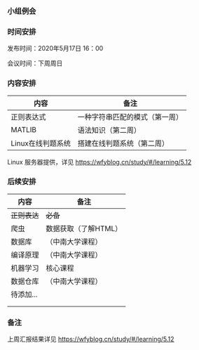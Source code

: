 ### <span align = "center">小组例会</span>

### 时间安排

发布时间：2020年5月17日 16：00

会议时间：下周周日

### 内容安排

| 内容              | 备注                           |
| ----------------- | ------------------------------ |
| 正则表达式        | 一种字符串匹配的模式（第一周） |
| MATLIB            | 语法知识（第二周）             |
| Linux在线判题系统 | 搭建在线判题系统（第二周）     |

Linux 服务器提供，详见 https://wfyblog.cn/study/#/learning/5.12

### 后续安排

| 内容     | 备注                 |
| -------- | -------------------- |
| ~~正则表达~~ | ~~必备~~             |
| 爬虫     | 数据获取（了解HTML） |
| 数据库   | （中南大学课程）     |
| 编译原理 | （中南大学课程）     |
| 机器学习 | 核心课程             |
| 数据仓库 |         （中南大学课程）             |
| 待添加... |                      |
|          |                      |
|          |                      |

### 备注

上周汇报结果详见 https://wfyblog.cn/study/#/learning/5.12

